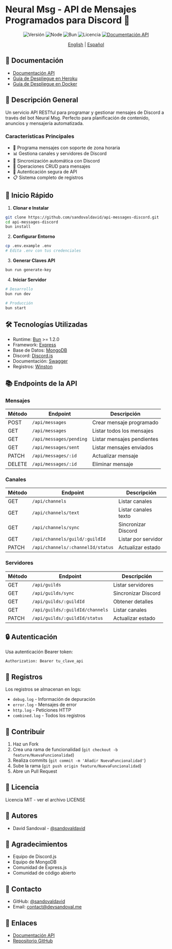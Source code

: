# Neural Msg - API de Mensajes Programados para Discord 🤖

<div align="center">

![Versión](https://img.shields.io/badge/version-1.0.0-blue.svg)
![Node](https://img.shields.io/badge/node-%3E%3D22.13.1-brightgreen)
![Bun](https://img.shields.io/badge/bun-%3E%3D1.2.0-orange)
![Licencia](https://img.shields.io/badge/license-MIT-green)
[![Documentación API](https://img.shields.io/badge/API-Documentation-blue)](https://api-neural-msg.devprojects.tech/api-docs)

[English](README.en.md) | [Español](README.es.md)

</div>

## 📖 Documentación

- [Documentación API](https://api-neural-msg.devprojects.tech/api-docs)
- [Guía de Despliegue en Heroku](../guides/deployment/deploy-heroku.es.md)
- [Guía de Despliegue en Docker](../guides/development/deploy-docker.es.md)

## 🌟 Descripción General

Un servicio API RESTful para programar y gestionar mensajes de Discord a través del bot Neural Msg. Perfecto para planificación de contenido, anuncios y mensajería automatizada.

### Características Principales

- 📅 Programa mensajes con soporte de zona horaria
- 📊 Gestiona canales y servidores de Discord
- 🔄 Sincronización automática con Discord
- 📝 Operaciones CRUD para mensajes
- 🔐 Autenticación segura de API
- 📋 Sistema completo de registros

## 🚀 Inicio Rápido

1. **Clonar e Instalar**

```bash
git clone https://github.com/sandovaldavid/api-messages-discord.git
cd api-messages-discord
bun install
```

2. **Configurar Entorno**

```bash
cp .env.example .env
# Edita .env con tus credenciales
```

3. **Generar Claves API**

```bash
bun run generate-key
```

4. **Iniciar Servidor**

```bash
# Desarrollo
bun run dev

# Producción
bun start
```

## 🛠️ Tecnologías Utilizadas

- Runtime: [Bun](https://bun.sh/) >= 1.2.0
- Framework: [Express](https://expressjs.com/)
- Base de Datos: [MongoDB](https://www.mongodb.com/)
- Discord: [Discord.js](https://discord.js.org/)
- Documentación: [Swagger](https://swagger.io/)
- Registros: [Winston](https://github.com/winstonjs/winston)

## 📚 Endpoints de la API

### Mensajes

| Método | Endpoint                | Descripción                |
| ------ | ----------------------- | -------------------------- |
| POST   | `/api/messages`         | Crear mensaje programado   |
| GET    | `/api/messages`         | Listar todos los mensajes  |
| GET    | `/api/messages/pending` | Listar mensajes pendientes |
| GET    | `/api/messages/sent`    | Listar mensajes enviados   |
| PATCH  | `/api/messages/:id`     | Actualizar mensaje         |
| DELETE | `/api/messages/:id`     | Eliminar mensaje           |

### Canales

| Método | Endpoint                          | Descripción          |
| ------ | --------------------------------- | -------------------- |
| GET    | `/api/channels`                   | Listar canales       |
| GET    | `/api/channels/text`              | Listar canales texto |
| GET    | `/api/channels/sync`              | Sincronizar Discord  |
| GET    | `/api/channels/guild/:guildId`    | Listar por servidor  |
| PATCH  | `/api/channels/:channelId/status` | Actualizar estado    |

### Servidores

| Método | Endpoint                        | Descripción         |
| ------ | ------------------------------- | ------------------- |
| GET    | `/api/guilds`                   | Listar servidores   |
| GET    | `/api/guilds/sync`              | Sincronizar Discord |
| GET    | `/api/guilds/:guildId`          | Obtener detalles    |
| GET    | `/api/guilds/:guildId/channels` | Listar canales      |
| PATCH  | `/api/guilds/:guildId/status`   | Actualizar estado   |

## 🔒 Autenticación

Usa autenticación Bearer token:

```http
Authorization: Bearer tu_clave_api
```

## 📝 Registros

Los registros se almacenan en logs:

- `debug.log` - Información de depuración
- `error.log` - Mensajes de error
- `http.log` - Peticiones HTTP
- `combined.log` - Todos los registros

## 🤝 Contribuir

1. Haz un Fork
2. Crea una rama de funcionalidad (`git checkout -b feature/NuevaFuncionalidad`)
3. Realiza commits (`git commit -m 'Añadir NuevaFuncionalidad'`)
4. Sube la rama (`git push origin feature/NuevaFuncionalidad`)
5. Abre un Pull Request

## 📄 Licencia

Licencia MIT - ver el archivo LICENSE

## 👥 Autores

- David Sandoval - [@sandovaldavid](https://github.com/sandovaldavid)

## 🙏 Agradecimientos

- Equipo de Discord.js
- Equipo de MongoDB
- Comunidad de Express.js
- Comunidad de código abierto

## 📱 Contacto

- GitHub: [@sandovaldavid](https://github.com/sandovaldavid)
- Email: contact@devsandoval.me

## 🔗 Enlaces

- [Documentación API](https://api-neural-msg.devprojects.tech/api-docs)
- [Repositorio GitHub](https://github.com/sandovaldavid/api-messages-discord)
